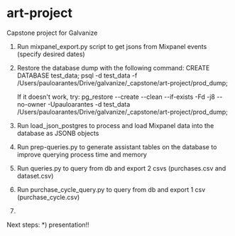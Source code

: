 # art-project
Capstone project for Galvanize

1) Run mixpanel_export.py script to get jsons from Mixpanel events (specify desired dates)

2) Restore the database dump with the following command:
    CREATE DATABASE test_data;
    psql -d test_data -f /Users/pauloarantes/Drive/galvanize/_capstone/art-project/prod_dump;

    If it doesn't work, try:
    pg_restore --create --clean --if-exists -Fd -j8 --no-owner -Upauloarantes -d test_data /Users/pauloarantes/Drive/galvanize/_capstone/art-project/prod_dump;

3) Run load_json_postgres to process and load Mixpanel data into the database as JSONB objects

4) Run prep-queries.py to generate assistant tables on the database to improve querying process time and memory

5) Run queries.py to query from db and export 2 csvs (purchases.csv and dataset.csv)

6) Run purchase_cycle_query.py to query from db and export 1 csv (purchase_cycle.csv)

7)


Next steps:
*) presentation!!

